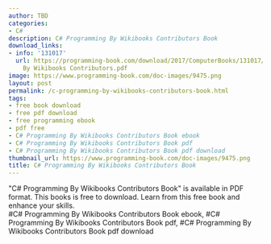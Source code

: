 ```yaml
---
author: TBD
categories:
- C#
description: C# Programming By Wikibooks Contributors Book
download_links:
- info: '131017'
  url: https://programming-book.com/download/2017/ComputerBooks/131017/C-sharp Programming
    By Wikibooks Contributors.pdf
image: https://www.programming-book.com/doc-images/9475.png
layout: post
permalink: /c-programming-by-wikibooks-contributors-book.html
tags:
- free book download
- free pdf download
- free programming ebook
- pdf free
- C# Programming By Wikibooks Contributors Book ebook
- C# Programming By Wikibooks Contributors Book pdf
- C# Programming By Wikibooks Contributors Book pdf download
thumbnail_url: https://www.programming-book.com/doc-images/9475.png
title: C# Programming By Wikibooks Contributors Book
---
```


 
<div class="item-desc text-justify">
  "C# Programming By Wikibooks Contributors Book" is available in PDF format. This books is free to download. Learn from this free book and enhance your skills.
  <br>
  #C# Programming By Wikibooks Contributors Book ebook, #C# Programming By Wikibooks Contributors Book pdf, #C# Programming By Wikibooks Contributors Book pdf download
</div>